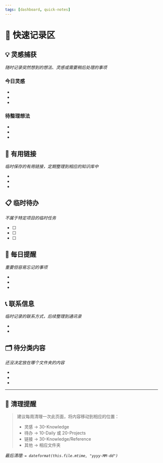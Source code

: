 ```yaml
---
tags: [dashboard, quick-notes]
---
```


# 📝 快速记录区

## 💡 灵感捕获
*随时记录突然想到的想法、灵感或需要稍后处理的事项*

### 今日灵感
- 
- 
- 

### 待整理想法
- 
- 
- 

## 🔗 有用链接
*临时保存的有用链接，定期整理到相应的知识库中*

- 
- 
- 

## 📋 临时待办
*不属于特定项目的临时任务*

- [ ] 
- [ ] 
- [ ] 

## 🎯 每日提醒
*重要但容易忘记的事项*

- 
- 
- 

## 📞 联系信息
*临时记录的联系方式，后续整理到通讯录*

- 
- 

## 🗂️ 待分类内容
*还没决定放在哪个文件夹的内容*

- 
- 
- 

---

## 🧹 清理提醒
> 建议每周清理一次此页面，将内容移动到相应的位置：
> - 灵感 → 30-Knowledge
> - 待办 → 10-Daily 或 20-Projects  
> - 链接 → 30-Knowledge/Reference
> - 其他 → 相应文件夹

*最后清理: `= dateformat(this.file.mtime, "yyyy-MM-dd")`*
